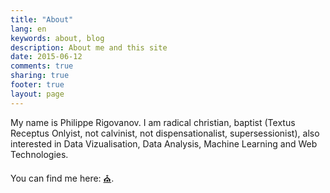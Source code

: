 ```yaml
---
title: "About"
lang: en
keywords: about, blog
description: About me and this site
date: 2015-06-12
comments: true
sharing: true
footer: true
layout: page
---
```


My name is Philippe Rigovanov. I am radical christian, baptist (Textus Receptus Onlyist, not calvinist, not dispensationalist, supersessionist), also interested in Data Vizualisation, Data Analysis, Machine Learning and Web Technologies.

You can find me here: <a href="{{ site.links.church }}" title="My Local Church">⛪</a>.
